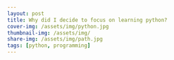 ```yaml
---
layout: post
title: Why did I decide to focus on learning python?
cover-img: /assets/img/python.jpg
thumbnail-img: /assets/img/
share-img: /assets/img/path.jpg
tags: [python, programming]
---
```

